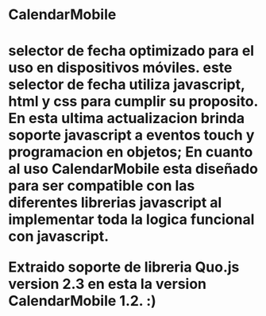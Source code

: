 ﻿<h1>CalendarMobile<h1>

selector de fecha optimizado para el uso en dispositivos móviles.
este selector de fecha utiliza javascript, html y css para cumplir su proposito.
En esta ultima actualizacion brinda soporte javascript a eventos touch y programacion en objetos; En cuanto al uso CalendarMobile esta diseñado para ser compatible con las diferentes librerias javascript al implementar toda la logica funcional con javascript.

Extraido soporte de libreria Quo.js version 2.3 en esta la version CalendarMobile 1.2. :)



